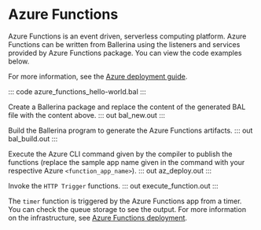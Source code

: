 # Azure Functions

Azure Functions is an event driven, serverless computing platform. Azure Functions can be written from Ballerina using the listeners and services provided by Azure Functions package. You can view the code examples below.

For more information, see the [Azure deployment guide](/learn/run-in-the-cloud/function-as-a-service/azure-functions/).

::: code azure_functions_hello-world.bal :::

Create a Ballerina package and replace the content of the generated BAL file with the content above.
::: out bal_new.out :::

Build the Ballerina program to generate the Azure Functions artifacts.
::: out bal_build.out :::

Execute the Azure CLI command given by the compiler to publish the functions (replace the sample app name given in the command with your respective Azure `<function_app_name>`).
::: out az_deploy.out :::

Invoke the `HTTP Trigger` functions.
::: out execute_function.out :::

The `timer` function is triggered by the Azure Functions app from a timer. You can check the queue storage to see the output. For more information on the infrastructure, see [Azure Functions deployment](/learn/run-in-the-cloud/function-as-a-service/azure-functions/).
